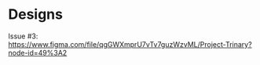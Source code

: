 # Designs

Issue #3: https://www.figma.com/file/qgGWXmprU7vTv7guzWzvML/Project-Trinary?node-id=49%3A2
